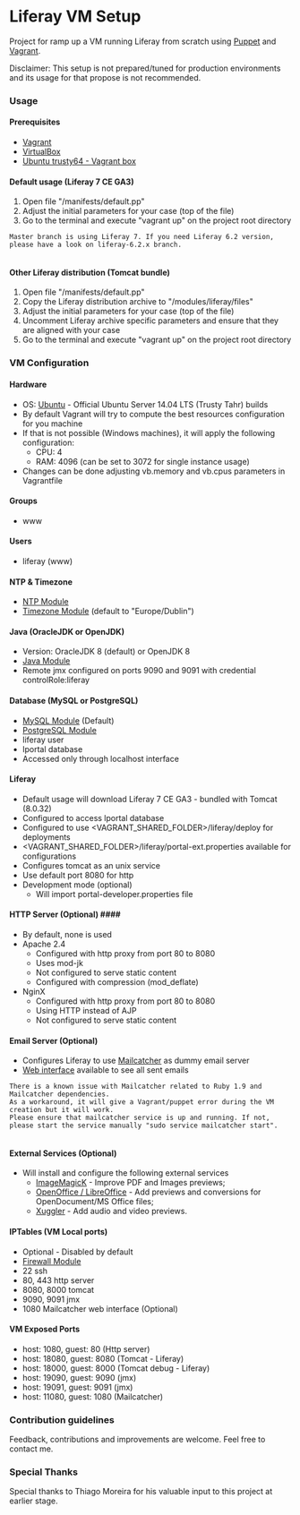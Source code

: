 # Liferay VM Setup #

Project for ramp up a VM running Liferay from scratch using [Puppet](https://puppetlabs.com/) and [Vagrant](https://www.vagrantup.com/).

Disclaimer: This setup is not prepared/tuned for production environments and its usage for that propose is not recommended. 

### Usage ###

#### Prerequisites ####

* [Vagrant](http://docs.vagrantup.com/v2/getting-started/index.html) 
* [VirtualBox](https://www.virtualbox.org/)
* [Ubuntu trusty64 - Vagrant box](https://atlas.hashicorp.com/ubuntu/boxes/trusty64)

#### Default usage (Liferay 7 CE GA3) ####

1. Open file "/manifests/default.pp"
2. Adjust the initial parameters for your case (top of the file)
3. Go to the terminal and execute "vagrant up" on the project root directory

```
Master branch is using Liferay 7. If you need Liferay 6.2 version, please have a look on liferay-6.2.x branch.


```

#### Other Liferay distribution (Tomcat bundle) ####

1. Open file "/manifests/default.pp"
2. Copy the Liferay distribution archive to "/modules/liferay/files" 
3. Adjust the initial parameters for your case (top of the file)
4. Uncomment Liferay archive specific parameters and ensure that they are aligned with your case
5. Go to the terminal and execute "vagrant up" on the project root directory

### VM Configuration ###

#### Hardware ####

* OS: [Ubuntu](https://atlas.hashicorp.com/ubuntu/boxes/trusty64) - Official Ubuntu Server 14.04 LTS (Trusty Tahr) builds
* By default Vagrant will try to compute the best resources configuration for you machine
* If that is not possible (Windows machines), it will apply the following configuration:
	* CPU: 4
	* RAM: 4096 (can be set to 3072 for single instance usage) 
* Changes can be done adjusting vb.memory and vb.cpus parameters in Vagrantfile


#### Groups #####

* www

#### Users #####

* liferay (www)

#### NTP & Timezone #####

* [NTP Module](https://forge.puppetlabs.com/puppetlabs/ntp)
* [Timezone Module](https://forge.puppetlabs.com/saz/timezone) (default to "Europe/Dublin")

#### Java (OracleJDK or OpenJDK) #####

* Version: OracleJDK 8 (default) or OpenJDK 8
* [Java Module](https://forge.puppetlabs.com/puppetlabs/java)
* Remote jmx configured on ports 9090 and 9091 with credential controlRole:liferay

#### Database (MySQL or PostgreSQL) #####

* [MySQL Module](https://forge.puppetlabs.com/puppetlabs/mysql) (Default)
* [PostgreSQL Module](https://forge.puppetlabs.com/puppetlabs/postgresql)
* liferay user
* lportal database
* Accessed only through localhost interface

#### Liferay #####

* Default usage will download Liferay 7 CE GA3 - bundled with Tomcat (8.0.32)
* Configured to access lportal database
* Configured to use <VAGRANT_SHARED_FOLDER>/liferay/deploy for deployments
* <VAGRANT_SHARED_FOLDER>/liferay/portal-ext.properties available for configurations 
* Configures tomcat as an unix service
* Use default port 8080 for http
* Development mode (optional) 
	* Will import portal-developer.properties file

#### HTTP Server (Optional) ####

* By default, none is used
* Apache 2.4
	* Configured with http proxy from port 80 to 8080
	* Uses mod-jk
	* Not configured to serve static content
	* Configured with compression (mod_deflate)
* NginX
	* Configured with http proxy from port 80 to 8080
	* Using HTTP instead of AJP
	* Not configured to serve static content

#### Email Server (Optional) #####

* Configures Liferay to use [Mailcatcher](http://mailcatcher.me/) as dummy email server
* [Web interface](http://localhost:11080) available to see all sent emails

```
There is a known issue with Mailcatcher related to Ruby 1.9 and Mailcatcher dependencies. 
As a workaround, it will give a Vagrant/puppet error during the VM creation but it will work. 
Please ensure that mailcatcher service is up and running. If not, please start the service manually "sudo service mailcatcher start". 


```

#### External Services (Optional) #####

* Will install and configure the following external services
	* [ImageMagicK](http://www.imagemagick.org/script/index.php) - Improve PDF and Images previews;
	* [OpenOffice / LibreOffice](https://www.libreoffice.org/download/libreoffice-fresh/) - Add previews and conversions for OpenDocument/MS Office files;
	* [Xuggler](http://www.xuggle.com/xuggler/) - Add audio and video previews.

#### IPTables (VM Local ports) #####

* Optional - Disabled by default
* [Firewall Module](https://forge.puppetlabs.com/puppetlabs/firewall)
* 22 ssh
* 80, 443 http server
* 8080, 8000 tomcat
* 9090, 9091 jmx
* 1080 Mailcatcher web interface (Optional)

#### VM Exposed Ports #####

* host: 1080, guest: 80    (Http server)
* host: 18080, guest: 8080 (Tomcat - Liferay)
* host: 18000, guest: 8000 (Tomcat debug - Liferay)
* host: 19090, guest: 9090 (jmx)
* host: 19091, guest: 9091 (jmx)
* host: 11080, guest: 1080 (Mailcatcher)

### Contribution guidelines ###

Feedback, contributions and improvements are welcome. Feel free to contact me.

### Special Thanks ###

Special thanks to Thiago Moreira for his valuable input to this project at earlier stage.